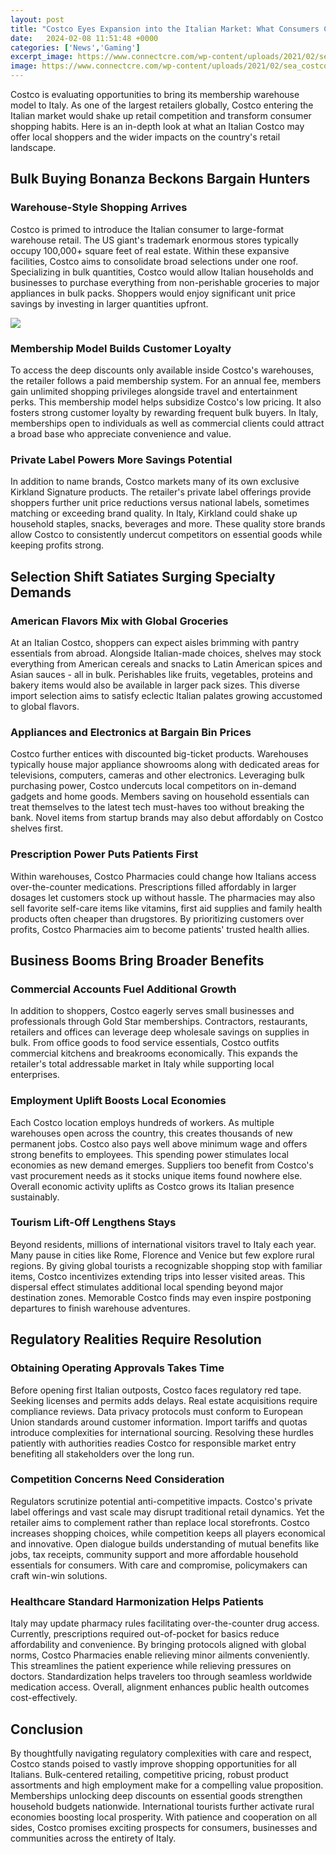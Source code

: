 ```yaml
---
layout: post
title: "Costco Eyes Expansion into the Italian Market: What Consumers Can Expect"
date:   2024-02-08 11:51:48 +0000
categories: ['News','Gaming']
excerpt_image: https://www.connectcre.com/wp-content/uploads/2021/02/sea_costco_warehouse.png
image: https://www.connectcre.com/wp-content/uploads/2021/02/sea_costco_warehouse.png
---
```


Costco is evaluating opportunities to bring its membership warehouse model to Italy. As one of the largest retailers globally, Costco entering the Italian market would shake up retail competition and transform consumer shopping habits. Here is an in-depth look at what an Italian Costco may offer local shoppers and the wider impacts on the country's retail landscape.
## Bulk Buying Bonanza Beckons Bargain Hunters 
### **Warehouse-Style Shopping Arrives**
Costco is primed to introduce the Italian consumer to large-format warehouse retail. The US giant's trademark enormous stores typically occupy 100,000+ square feet of real estate. Within these expansive facilities, Costco aims to consolidate broad selections under one roof. Specializing in bulk quantities, Costco would allow Italian households and businesses to purchase everything from non-perishable groceries to major appliances in bulk packs. Shoppers would enjoy significant unit price savings by investing in larger quantities upfront. 

![](https://www.connectcre.com/wp-content/uploads/2021/02/sea_costco_warehouse.png)
### **Membership Model Builds Customer Loyalty** 
To access the deep discounts only available inside Costco's warehouses, the retailer follows a paid membership system. For an annual fee, members gain unlimited shopping privileges alongside travel and entertainment perks. This membership model helps subsidize Costco's low pricing. It also fosters strong customer loyalty by rewarding frequent bulk buyers. In Italy, memberships open to individuals as well as commercial clients could attract a broad base who appreciate convenience and value.
### **Private Label Powers More Savings Potential**  
In addition to name brands, Costco markets many of its own exclusive Kirkland Signature products. The retailer's private label offerings provide shoppers further unit price reductions versus national labels, sometimes matching or exceeding brand quality. In Italy, Kirkland could shake up household staples, snacks, beverages and more. These quality store brands allow Costco to consistently undercut competitors on essential goods while keeping profits strong.
## Selection Shift Satiates Surging Specialty Demands
### **American Flavors Mix with Global Groceries**
At an Italian Costco, shoppers can expect aisles brimming with pantry essentials from abroad. Alongside Italian-made choices, shelves may stock everything from American cereals and snacks to Latin American spices and Asian sauces - all in bulk. Perishables like fruits, vegetables, proteins and bakery items would also be available in larger pack sizes. This diverse import selection aims to satisfy eclectic Italian palates growing accustomed to global flavors. 
### **Appliances and Electronics at Bargain Bin Prices**  
Costco further entices with discounted big-ticket products. Warehouses typically house major appliance showrooms along with dedicated areas for televisions, computers, cameras and other electronics. Leveraging bulk purchasing power, Costco undercuts local competitors on in-demand gadgets and home goods. Members saving on household essentials can treat themselves to the latest tech must-haves too without breaking the bank. Novel items from startup brands may also debut affordably on Costco shelves first.
### **Prescription Power Puts Patients First**
Within warehouses, Costco Pharmacies could change how Italians access over-the-counter medications. Prescriptions filled affordably in larger dosages let customers stock up without hassle. The pharmacies may also sell favorite self-care items like vitamins, first aid supplies and family health products often cheaper than drugstores. By prioritizing customers over profits, Costco Pharmacies aim to become patients' trusted health allies.
## Business Booms Bring Broader Benefits  
### **Commercial Accounts Fuel Additional Growth** 
In addition to shoppers, Costco eagerly serves small businesses and professionals through Gold Star memberships. Contractors, restaurants, retailers and offices can leverage deep wholesale savings on supplies in bulk. From office goods to food service essentials, Costco outfits commercial kitchens and breakrooms economically. This expands the retailer's total addressable market in Italy while supporting local enterprises.
### **Employment Uplift Boosts Local Economies**
Each Costco location employs hundreds of workers. As multiple warehouses open across the country, this creates thousands of new permanent jobs. Costco also pays well above minimum wage and offers strong benefits to employees. This spending power stimulates local economies as new demand emerges. Suppliers too benefit from Costco's vast procurement needs as it stocks unique items found nowhere else. Overall economic activity uplifts as Costco grows its Italian presence sustainably.
### **Tourism Lift-Off Lengthens Stays**  
Beyond residents, millions of international visitors travel to Italy each year. Many pause in cities like Rome, Florence and Venice but few explore rural regions. By giving global tourists a recognizable shopping stop with familiar items, Costco incentivizes extending trips into lesser visited areas. This dispersal effect stimulates additional local spending beyond major destination zones. Memorable Costco finds may even inspire postponing departures to finish warehouse adventures.
## Regulatory Realities Require Resolution
### **Obtaining Operating Approvals Takes Time**
Before opening first Italian outposts, Costco faces regulatory red tape. Seeking licenses and permits adds delays. Real estate acquisitions require compliance reviews. Data privacy protocols must conform to European Union standards around customer information. Import tariffs and quotas introduce complexities for international sourcing. Resolving these hurdles patiently with authorities readies Costco for responsible market entry benefiting all stakeholders over the long run.   
### **Competition Concerns Need Consideration** 
Regulators scrutinize potential anti-competitive impacts. Costco's private label offerings and vast scale may disrupt traditional retail dynamics. Yet the retailer aims to complement rather than replace local storefronts. Costco increases shopping choices, while competition keeps all players economical and innovative. Open dialogue builds understanding of mutual benefits like jobs, tax receipts, community support and more affordable household essentials for consumers. With care and compromise, policymakers can craft win-win solutions.
### **Healthcare Standard Harmonization Helps Patients**
Italy may update pharmacy rules facilitating over-the-counter drug access. Currently, prescriptions required out-of-pocket for basics reduce affordability and convenience. By bringing protocols aligned with global norms, Costco Pharmacies enable relieving minor ailments conveniently. This streamlines the patient experience while relieving pressures on doctors. Standardization helps travelers too through seamless worldwide medication access. Overall, alignment enhances public health outcomes cost-effectively. 
## Conclusion
By thoughtfully navigating regulatory complexities with care and respect, Costco stands poised to vastly improve shopping opportunities for all Italians. Bulk-centered retailing, competitive pricing, robust product assortments and high employment make for a compelling value proposition. Memberships unlocking deep discounts on essential goods strengthen household budgets nationwide. International tourists further activate rural economies boosting local prosperity. With patience and cooperation on all sides, Costco promises exciting prospects for consumers, businesses and communities across the entirety of Italy.
